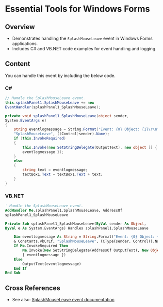 <!--
source: image
domain: syncfusion-sdk
task: pdf-ocr-to-markdown
language: en (keep original; do not translate)
source_filename: page_1581.jpeg
document_name: tools
page_number: 1581
page_id: tools#page_1581
product: Syncfusion Winforms
version: 11.4.0.26
timestamp: 2025-08-09T08:59:04Z
fidelity: lossless
-->

# Essential Tools for Windows Forms

## Overview
- Demonstrates handling the `SplashMouseLeave` event in Windows Forms applications.
- Includes C# and VB.NET code examples for event handling and logging.

## Content

You can handle this event by including the below code.

### C#

```csharp
// Handle the SplashMouseLeave event.
this.splashPanel1.SplashMouseLeave += new
EventHandler(splashPanel1_SplashMouseLeave);

private void splashPanel1_SplashMouseLeave(object sender,
System.EventArgs e)
{
    string eventlogmessage = String.Format("Event: {0} Object: {1}\r\n",
    "SplashMouseLeave", ((Control)sender).Name);
    if (this.InvokeRequired)
    {
        this.Invoke(new SetStringDelegate(OutputText), new object [] {
        eventlogmessage });
    }
    else
    {
        string text = eventlogmessage;
        textBox1.Text = textBox1.Text + text;
    }
}
```

### VB.NET

```vb
' Handle the SplashMouseLeave event.
AddHandler Me.splashPanel1.SplashMouseLeave, AddressOf
splashPanel1_SplashMouseLeave

Private Sub splashPanel1_SplashMouseLeave(ByVal sender As Object,
ByVal e As System.EventArgs) Handles splashPanel1.SplashMouseLeave

    Dim eventlogmessage As String = String.Format("Event: {0} Object: {1}"
    & Constants.vbCrLf, "SplashMouseLeave", (CType(sender, Control)).Name)
    If Me.InvokeRequired Then
        Me.Invoke(New SetStringDelegate(AddressOf OutputText), New Object()
        { eventlogmessage })
    Else
        OutputText(eventlogmessage)
    End If
End Sub
```

## Cross References
- See also: [SplashMouseLeave event documentation](https://www.syncfusion.com/documentation/windowsforms/essentialtools#splashmouseleave)

<!-- tags: [product, module, control, api, version?] keywords: [Syncfusion Winforms, SplashMouseLeave, event, C#, VB.NET, Rapid application development, tools, user interface, event handling, logging, control behavior] -->